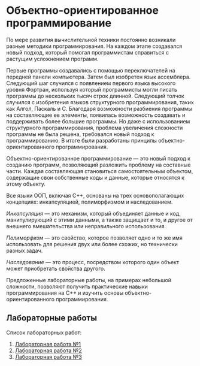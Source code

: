# Объектно-ориентированное программирование

По мере развития вычислительной техники постоянно возникали разные методики программирования. На каждом этапе создавался новый подход, который помогал программистам справиться с растущим усложнением программ.

Первые программы создавались с помощью переключателей на передней панели компьютера. Затем был изобретен язык ассемблера. Следующий шаг случился с появлением первого языка высокого уровня Фортран, используя который программисты могли писать программы до нескольких тысяч строк длинной. Следующий толчок случился с изобретения языков структурного программирования, таких как Алгол, Паскаль и С. Благодаря возможности разбиения программы на составляющие ее элементы, появилась возможность создавать и поддерживать более большие программы. Но даже с использованием структурного программирования, проблема увеличения сложности программы не была решена, требовался новый подход к программированию. В итоге были разработаны принципы объектно-ориентированного программирования. 

Объектно-ориентированное программирование — это новый подход к созданию программ, позволяющий разложить проблему на составные части. Каждая составляющая становиться самостоятельным объектом, содержащие свои собственные коды и данные, которые относятся к этому объекту.

Все языки ООП, включая С++, основаны на трех основополагающих концепциях: инкапсуляцией, полиморфизмом и наследованием.

*Инкапсуляция* — это механизм, который объединяет данные и код, манипулирующий с этими данными, а также защищает и то, и другое от внешнего вмешательства или неправильного использования.

*Полиморфизм* — это свойство, которое позволяет одно и то же имя использовать для решения двух или более схожих, но технически разных задач.

*Наследование* — это процесс, посредством которого один объект может приобретать свойства другого. 

Предложенные лабораторные работы, на примерах небольшой сложности, позволяют получить практические навыки программирования на С++ и изучить основы объектно-ориентированного программирования.

## Лабораторные работы

Список лабораторных работ:

1. [Лабораторная работа №1](https://github.com/Vladislav-Lyuminarskiy/OOP-course/blob/master/LAB-1)
2. [Лабораторная работа №2](https://github.com/Vladislav-Lyuminarskiy/OOP-course/blob/master/LAB-2)
3. [Лабораторная работа №3](https://github.com/Vladislav-Lyuminarskiy/OOP-course/blob/master/LAB-3)